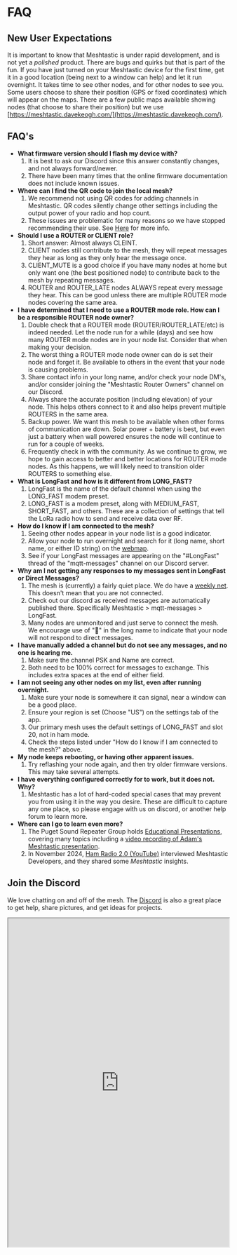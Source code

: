 # FAQ

## New User Expectations
It is important to know that Meshtastic is under rapid development, and is not yet a *polished* product. There are bugs and quirks but that is part of the fun. If you have just turned on your Meshtastic device for the first time, get it in a good location (being next to a window can help) and let it run overnight. It takes time to see other nodes, and for other nodes to see you. Some users choose to share their position (GPS or fixed coordinates) which will appear on the maps. There are a few public maps available showing nodes (that choose to share their position) but we use [https://meshtastic.davekeogh.com/](https://meshtastic.davekeogh.com/).


## FAQ's

* **What firmware version should I flash my device with?**
    1. It is best to ask our Discord since this answer constantly changes, and not always forward/newer.
    1. There have been many times that the online firmware documentation does not include known issues.
* **Where can I find the QR code to join the local mesh?**
    1. We recommend not using QR codes for adding channels in Meshtastic. QR codes silently change other settings including the output power of your radio and hop count.
    1. These issues are problematic for many reasons so we have stopped recommending their use. See [Here](/meshtastic/config/#local-channels) for more info.
* **Should I use a ROUTER or CLIENT role?**
    1. Short answer: Almost always CLEINT.
    1. CLIENT nodes still contribute to the mesh, they will repeat messages they hear as long as they only hear the message once. 
    1. CLIENT_MUTE is a good choice if you have many nodes at home but only want one (the best positioned node) to contribute back to the mesh by repeating messages. 
    1. ROUTER and ROUTER_LATE nodes ALWAYS repeat every message they hear. This can be good unless there are multiple ROUTER mode nodes covering the same area.
* **I have determined that I need to use a ROUTER mode role. How can I be a responsible ROUTER node owner?**
    1. Double check that a ROUTER mode (ROUTER/ROUTER_LATE/etc) is indeed needed. Let the node run for a while (days) and see how many ROUTER mode nodes are in your node list. Consider that when making your decision.
    1. The worst thing a ROUTER mode node owner can do is set their node and forget it. Be available to others in the event that your node is causing problems.
    1. Share contact info in your long name, and/or check your node DM's, and/or consider joining the "Meshtastic Router Owners" channel on our Discord. 
    1. Always share the accurate position (including elevation) of your node. This helps others connect to it and also helps prevent multiple ROUTERS in the same area.
    1. Backup power. We want this mesh to be available when other forms of communication are down. Solar power + battery is best, but even just a battery when wall powered ensures the node will continue to run for a couple of weeks.
    1. Frequently check in with the community. As we continue to grow, we hope to gain access to better and better locations for ROUTER mode nodes. As this happens, we will likely need to transition older ROUTERS to something else.
* **What is LongFast and how is it different from LONG_FAST?**
    1. LongFast is the name of the default channel when using the LONG_FAST modem preset.
    1. LONG_FAST is a modem preset, along with MEDIUM_FAST, SHORT_FAST, and others. These are a collection of settings that tell the LoRa radio how to send and receive data over RF.
* **How do I know if I am connected to the mesh?**
    1. Seeing other nodes appear in your node list is a good indicator.
    1. Allow your node to run overnight and search for it (long name, short name, or either ID string) on the [webmap](https://meshtastic.davekeogh.com/).
    1. See if your LongFast messages are appearing on the "#LongFast" thread of the "mqtt-messages" channel on our Discord server. 
* **Why am I not getting any responses to my messages sent in LongFast or Direct Messages?**
    1. The mesh is (currently) a fairly quiet place. We do have a [weekly net](/meshtastic/#weekly-net). This doesn't mean that you are not connected.
    1. Check out our discord as received messages are automatically published there. Specifically Meshtastic > mqtt-messages > LongFast.
    1. Many nodes are unmonitored and just serve to connect the mesh. We encourage use of "📵" in the long name to indicate that your node will not respond to direct messages. 
* **I have manually added a channel but do not see any messages, and no one is hearing me.**
    1. Make sure the channel PSK and Name are correct. 
    1. Both need to be 100% correct for messages to exchange. This includes extra spaces at the end of either field.     
* **I am not seeing any other nodes on my list, even after running overnight.**
    1. Make sure your node is somewhere it can signal, near a window can be a good place.
    1. Ensure your region is set (Choose "US") on the settings tab of the app.
    1. Our primary mesh uses the default settings of LONG_FAST and slot 20, not in ham mode. 
    1. Check the steps listed under "How do I know if I am connected to the mesh?" above.
* **My node keeps rebooting, or having other apparent issues.**
    1. Try reflashing your node again, and then try older firmware versions. This may take several attempts.
* **I have everything configured correctly for <FEATURE> to work, but it does not. Why?**
    1. Meshtastic has a lot of hard-coded special cases that may prevent you from using it in the way you desire. These are difficult to capture any one place, so please engage with us on discord, or another help forum to learn more.
* **Where can I go to learn even more?**
    1. The Puget Sound Repeater Group holds [Educational Presentations](https://web.psrg.org/educational-presentations/), covering many topics including a [video recording of Adam's Meshtastic presentation](https://www.youtube.com/watch?v=QyhIoz4HR4s).
    1. In November 2024, [Ham Radio 2.0 (YouTube)](https://www.youtube.com/watch?v=YywOlirsOMA) interviewed Meshtastic Developers, and they shared some _Meshtastic_ insights.

## Join the Discord
We love chatting on and off of the mesh. The [Discord](https://discord.gg/ANvUg3AyZt) is also a great place to get help, share pictures, and get ideas for projects.
<iframe src="https://e.widgetbot.io/channels/1291139029814739084/1294852768019910777" allow="clipboard-write; fullscreen" height="750" width="100%"></iframe>

